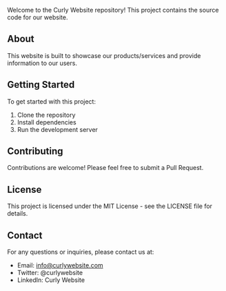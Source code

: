 
Welcome to the Curly Website repository! This project contains the source code for our website.

## About

This website is built to showcase our products/services and provide information to our users.

## Getting Started

To get started with this project:

1. Clone the repository
2. Install dependencies
3. Run the development server

## Contributing

Contributions are welcome! Please feel free to submit a Pull Request.

## License

This project is licensed under the MIT License - see the LICENSE file for details.

## Contact
For any questions or inquiries, please contact us at:

- Email: info@curlywebsite.com
- Twitter: @curlywebsite
- LinkedIn: Curly Website
